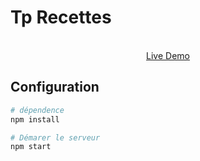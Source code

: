 # Tp Recettes

<p align="center">
  <a href="https://tpnotejs.herokuapp.com/" target="_blank">
    <br>
    Live Demo
  </a>
</p>


## Configuration


``` bash
# dépendence
npm install 

# Démarer le serveur
npm start
```

